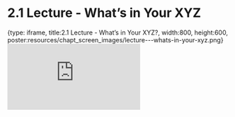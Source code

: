 # 2.1 Lecture - What’s in Your XYZ
 
{type: iframe, title:2.1 Lecture - What’s in Your XYZ?, width:800, height:600, poster:resources/chapt_screen_images/lecture---whats-in-your-xyz.png}
![](https://vgaysin1.github.io/CURE-MicrobialMysteries-test/lecture---whats-in-your-xyz.html)
 

 
